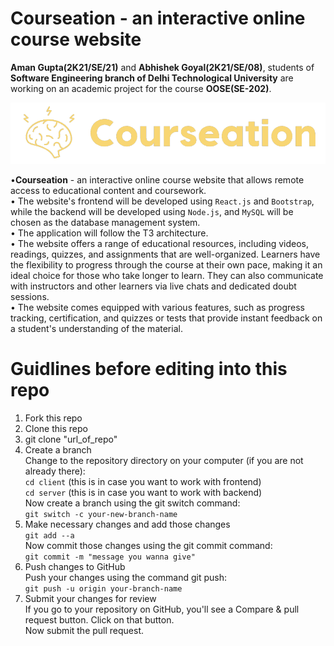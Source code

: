# Courseation - an interactive online course website

<strong>Aman Gupta(2K21/SE/21)</strong> and <strong>Abhishek Goyal(2K21/SE/08)</strong>, students of <strong>Software Engineering branch of Delhi Technological University</strong> are working on an academic project for the course <strong>OOSE(SE-202)</strong>.

<img alt="courseation-logo" src="client/public/images/logo-without-bg.png">

•<strong>Courseation</strong> - an interactive online course website that allows remote access to educational content and coursework.\
• The website's frontend will be developed using `React.js` and `Bootstrap`, while the backend will be developed using `Node.js`, and `MySQL` will be chosen as the database management system.\
• The application will follow the T3 architecture.\
• The website offers a range of educational resources, including videos, readings, quizzes, and assignments that are well-organized. Learners have the flexibility to progress through the course at their own pace, making it an ideal choice for those who take longer to learn. They can also communicate with instructors and other learners via live chats and dedicated doubt sessions.\
• The website comes equipped with various features, such as progress tracking, certification, and quizzes or tests that provide instant feedback on a student's understanding of the material.

# Guidlines before editing into this repo
1. Fork this repo
2. Clone this repo
3. git clone "url_of_repo"
4. Create a branch\
    Change to the repository directory on your computer (if you are not already there):\
    `cd client` (this is in case you want to work with frontend)\
    `cd server` (this is in case you want to work with backend)\
    Now create a branch using the git switch command:\
    `git switch -c your-new-branch-name`
5. Make necessary changes and add those changes\
    `git add --a`\
    Now commit those changes using the git commit command:\
    `git commit -m "message you wanna give"`
6. Push changes to GitHub\
    Push your changes using the command git push:\
    `git push -u origin your-branch-name`
7. Submit your changes for review\
    If you go to your repository on GitHub, you'll see a Compare & pull request button. Click on that button.\
    Now submit the pull request.